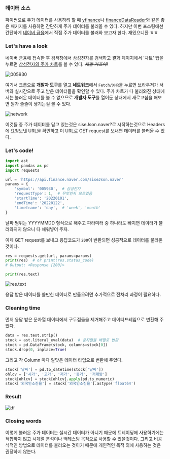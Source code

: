 ### 데이터 소스
파이썬으로 주가 데이터를 사용하려 할 때 [yfinance](https://pypi.org/project/yfinance/)나 [financeDataReader](https://github.com/financedata/financedatareader)와 같은 좋은 패키지를 사용하면 간단하게 주가 데이터를 불러올 수 있다. 하지만 이번 포스팅에선 간단하게 [네이버 금융](https://finance.naver.com/)에서 직접 주가 데이터를 불러와 보고자 한다. 재밌으니깐 ㅎㅎ

### Let's have a look
네이버 금융에 접속한 후 검색창에서 삼성전자를 검색하고 결과 페이지에서 '차트' 탭을 누르면 [삼성전자의 주가 차트](https://finance.naver.com/item/fchart.naver?code=005930)를 볼 수 있다. ~~*제발 가즈아!*~~

![005930](https://dev-to-uploads.s3.amazonaws.com/uploads/articles/hf543z4kctt5jew92wnk.png)

여기서 크롬으로 **개발자 도구**를 열고 **네트워크**에서 `Fetch/XHR`을 누르면 브라우저가 서버와 실시간으로 주고 받은 데이터들을 확인할 수 있다. 주가 차트가 다 불러와진 상태에서는 불러온 데이터를 볼 수 없으므로 **개발자 도구**를 열어둔 상태에서 새로고침을 해보면 뭔가 줄줄이 생기는걸 볼 수 있다.

![network](https://dev-to-uploads.s3.amazonaws.com/uploads/articles/y8n79orj8u21wqe6wr77.png)

이것들 중 주가 데이터를 담고 있는것은 siseJson.naver?로 시작하는것으로 Headers에 요청보낸 URL을 확인하고 이 URL로 GET request를 보내면 데이터를 불러올 수 있다.

### Let's code!

```python
import ast
import pandas as pd
import requests

url = 'https://api.finance.naver.com/siseJson.naver'
params = {
    'symbol': '005930',  # 삼성전자
    'requestType': 1,  # 무엇인지 모르겠음
    'startTime': '20220101',
    'endTime': '20220122',
    'timeframe': 'day',  # 'week', 'month'
}
```

날짜 범위는 YYYYMMDD 형식으로 해주고 파라미터 중 하나라도 빠지면 데이터가 불러와지지 않으니 다 채워넣어 주자.

이제 GET request를 보내고 응답코드가 `200`이 반환되면 성공적으로 데이터를 불러온 것이다.

```python
res = requests.get(url, params=params)
print(res)  # or print(res.status_code)
# Output: <Response [200]>
```

```python
print(res.text)
```

![res.text](https://dev-to-uploads.s3.amazonaws.com/uploads/articles/k0hx2y1lwzgl230r4zco.png)

응답 받은 데이터를 쓸만한 데이터로 만들으려면 추가적으로 전처리 과정이 필요하다.

### Cleaning time
먼저 응답 받은 문자열 데이터에서 구두점들을 제거해주고 데이터프레임으로 변환해 주었다.

```python
data = res.text.strip()
stock = ast.literal_eval(data)  # 문자열을 배열로 변환
stock = pd.DataFrame(stock, columns=stock[0])
stock.drop(0, inplace=True)
```
그리고 각 Column 마다 알맞은 데이터 타입으로 변환해 주었다.
```python
stock['날짜'] = pd.to_datetime(stock['날짜'])
ohlcv = ['시가', '고가', '저가', '종가', '거래량']
stock[ohlcv] = stock[ohlcv].apply(pd.to_numeric)
stock['외국인소진율'] = stock['외국인소진율'].astype('float64')
```

### Result

![df](https://dev-to-uploads.s3.amazonaws.com/uploads/articles/tl7f1p0vhckkwpeq6ayv.png)

### Closing words

이렇게 불러온 주가 데이터는 실시간 데이터가 아니기 때문에 트레이딩에 사용하기에는 적합하지 않고 시계열 분석이나 백테스팅 목적으로 사용할 수 있을것이다. 그리고 비공식적인 방법으로 데이터를 불러오는 것이기 때문에 개인적인 목적 외에 사용하는 것은 권장하지 않는다.
